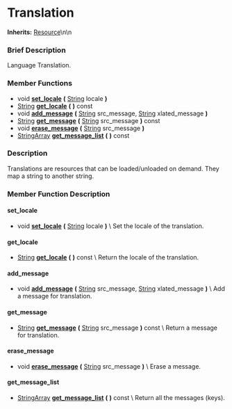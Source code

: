 #  Translation  
**Inherits:** [Resource](class_resource)\\n\\n
###  Brief Description  
Language Translation.

###  Member Functions 
  * void  **[set_locale](#set_locale)**  **(** [String](class_string) locale  **)**
  * [String](class_string)  **[get_locale](#get_locale)**  **(** **)** const
  * void  **[add_message](#add_message)**  **(** [String](class_string) src_message, [String](class_string) xlated_message  **)**
  * [String](class_string)  **[get_message](#get_message)**  **(** [String](class_string) src_message  **)** const
  * void  **[erase_message](#erase_message)**  **(** [String](class_string) src_message  **)**
  * [StringArray](class_stringarray)  **[get_message_list](#get_message_list)**  **(** **)** const

###  Description  
Translations are resources that can be loaded/unloaded on demand. They map a string to another string.

###  Member Function Description  

#### <a name="set_locale">set_locale</a>
  * void  **[set_locale](#set_locale)**  **(** [String](class_string) locale  **)**
\\
Set the locale of the translation.

#### <a name="get_locale">get_locale</a>
  * [String](class_string)  **[get_locale](#get_locale)**  **(** **)** const
\\
Return the locale of the translation.

#### <a name="add_message">add_message</a>
  * void  **[add_message](#add_message)**  **(** [String](class_string) src_message, [String](class_string) xlated_message  **)**
\\
Add a message for translation.

#### <a name="get_message">get_message</a>
  * [String](class_string)  **[get_message](#get_message)**  **(** [String](class_string) src_message  **)** const
\\
Return a message for translation.

#### <a name="erase_message">erase_message</a>
  * void  **[erase_message](#erase_message)**  **(** [String](class_string) src_message  **)**
\\
Erase a message.

#### <a name="get_message_list">get_message_list</a>
  * [StringArray](class_stringarray)  **[get_message_list](#get_message_list)**  **(** **)** const
\\
Return all the messages (keys).

